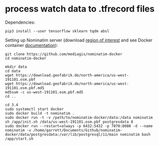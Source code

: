 process watch data to .tfrecord files
=====================================
Dependencies:

    pip3 install --user tensorflow sklearn tqdm absl

Setting up Nominatim server (download
[region of interest](https://download.geofabrik.de/) and see Docker container
[documentation](https://github.com/mediagis/nominatim-docker)):

    git clone https://github.com/mediagis/nominatim-docker
    cd nominatim-docker

    mkdir data
    cd data
    wget https://download.geofabrik.de/north-america/us-west-191101.osm.pbf
    wget https://download.geofabrik.de/north-america/us-west-191101.osm.pbf.md5
    md5sum -c us-west-191101.osm.pbf.md5
    cd ..

    cd 3.4
    sudo systemctl start docker
    sudo docker build -t nominatim .
    sudo docker run -t -v /path/to/nominatim-docker/data:/data nominatim  sh /app/init.sh /data/us-west-191101.osm.pbf postgresdata 8
    sudo docker run --restart=always -p 6432:5432 -p 7070:8080 -d --name nominatim -v /home/garrett/Documents/Github/nominatim-docker/data/postgresdata:/var/lib/postgresql/11/main nominatim bash /app/start.sh
